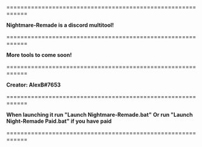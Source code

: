 ============================================================

**Nightmare-Remade is a discord multitool!**

============================================================

**More tools to come soon!**

============================================================

**Creator: AlexB#7653**

============================================================

**When launching it run "Launch Nightmare-Remade.bat"**
**Or run "Launch Night-Remade Paid.bat" if you have paid**

============================================================
